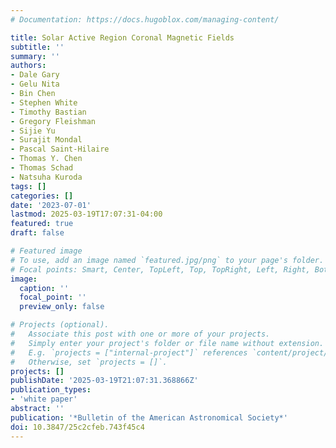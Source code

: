 ```yaml
---
# Documentation: https://docs.hugoblox.com/managing-content/

title: Solar Active Region Coronal Magnetic Fields
subtitle: ''
summary: ''
authors:
- Dale Gary
- Gelu Nita
- Bin Chen
- Stephen White
- Timothy Bastian
- Gregory Fleishman
- Sijie Yu
- Surajit Mondal
- Pascal Saint-Hilaire
- Thomas Y. Chen
- Thomas Schad
- Natsuha Kuroda
tags: []
categories: []
date: '2023-07-01'
lastmod: 2025-03-19T17:07:31-04:00
featured: true
draft: false

# Featured image
# To use, add an image named `featured.jpg/png` to your page's folder.
# Focal points: Smart, Center, TopLeft, Top, TopRight, Left, Right, BottomLeft, Bottom, BottomRight.
image:
  caption: ''
  focal_point: ''
  preview_only: false

# Projects (optional).
#   Associate this post with one or more of your projects.
#   Simply enter your project's folder or file name without extension.
#   E.g. `projects = ["internal-project"]` references `content/project/deep-learning/index.md`.
#   Otherwise, set `projects = []`.
projects: []
publishDate: '2025-03-19T21:07:31.368866Z'
publication_types:
- 'white paper'
abstract: ''
publication: '*Bulletin of the American Astronomical Society*'
doi: 10.3847/25c2cfeb.743f45c4
---
```

